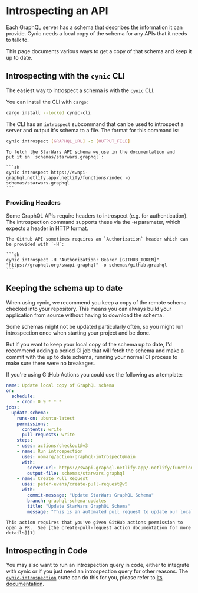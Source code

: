 # Introspecting an API

Each GraphQL server has a schema that describes the information it can provide.
Cynic needs a local copy of the schema for any APIs that it needs to talk to.

This page documents various ways to get a copy of that schema and keep it up to
date.

## Introspecting with the `cynic` CLI

The easiest way to introspect a schema is with the `cynic` CLI.

You can install the CLI with `cargo`:
```sh
cargo install --locked cynic-cli
```

The CLI has an `introspect` subcommand that can be used to introspect a server
and output it's schema to a file.  The format for this command is:

```sh
cynic introspect [GRAPHQL_URL] -o [OUTPUT_FILE]
```

~~~admonish example
To fetch the StarWars API schema we use in the documentation and
put it in `schemas/starwars.graphql`:

```sh
cynic introspect https://swapi-graphql.netlify.app/.netlify/functions/index -o schemas/starwars.graphql
```
~~~

### Providing Headers

Some GraphQL APIs require headers to introspect (e.g. for authentication).  The
introspection command supports these via the `-H` parameter, which expects a
header in HTTP format.

~~~admonish example
The GitHub API sometimes requires an `Authorization` header which can be provided with `-H`:

```sh
cynic introspect -H "Authorization: Bearer [GITHUB_TOKEN]" "https://graphql.org/swapi-graphql" -o schemas/github.graphql
```
~~~

## Keeping the schema up to date

When using cynic, we recommend you keep a copy of the remote schema checked
into your repository.  This means you can always build your application from
source without having to download the schema.

Some schemas might not be updated particularly often, so you might run
introspection once when starting your project and be done.  

But if you want to keep your local copy of the schema up to date, I'd recommend
adding a period CI job that will fetch the schema and make a commit with the up
to date schema, running your normal CI process to make sure there were no
breakages.

If you're using GitHub Actions you could use the following as a template:

```yaml
name: Update local copy of GraphQL schema
on: 
  schedule:
    - cron: 0 9 * * *
jobs:
  update-schema:
    runs-on: ubuntu-latest
    permissions:
      contents: write
      pull-requests: write
    steps:
    - uses: actions/checkout@v3
    - name: Run introspection
      uses: obmarg/action-graphql-introspect@main
      with:
        server-url: https://swapi-graphql.netlify.app/.netlify/functions/index
        output-file: schemas/starwars.graphql
    - name: Create Pull Request
      uses: peter-evans/create-pull-request@v5
      with:
        commit-message: "Update StarWars GraphQL Schema"
        branch: graphql-schema-updates
        title: "Update StarWars GraphQL Schema"
        message: "This is an automated pull request to update our local schema cache"
```

```admonish warn
This action requires that you've given GitHub actions permission to open a PR.  See [the create-pull-request action documentation for more details][1]
```

## Introspecting in Code

You may also want to run an introspection query in code, either to integrate
with cynic or if you just need an introspection query for other reasons.  The
[`cynic-introspection`][2] crate can do this for you, please refer to [its
documentation][3].

[1]: https://github.com/peter-evans/create-pull-request#workflow-permissions
[2]: https://crates.io/crates/cynic-introspection
[3]: https://docs.rs/cynic-introspection
